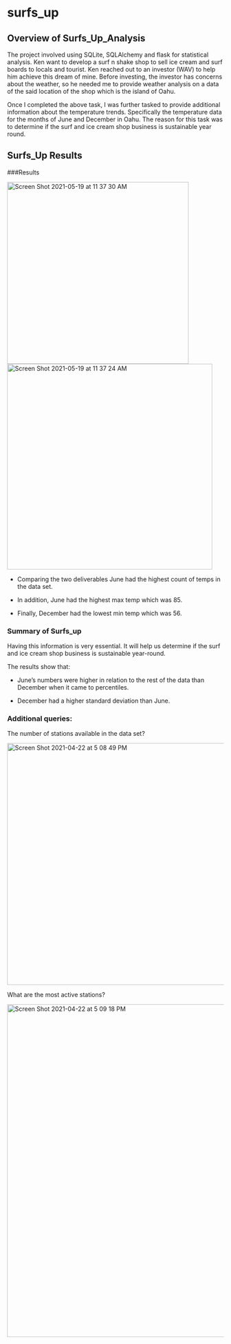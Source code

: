 # surfs_up

## Overview of Surfs_Up_Analysis

The project involved using SQLite, SQLAlchemy and flask for statistical analysis. Ken want to develop a surf n  shake shop to  sell ice cream and surf boards to locals and tourist. Ken reached out to an investor (WAV) to help him achieve this dream of mine. Before investing, the investor has concerns about the weather, so he needed me to provide weather analysis on a data of the said location of the shop which is the island of Oahu.

Once I completed the above task, I was further tasked to provide additional information about the temperature trends. Specifically the temperature data for the months of June and December in Oahu. The reason for this task was to determine if the surf and ice cream shop business is sustainable year round.
## Surfs_Up Results

###Results


<img width="422" alt="Screen Shot 2021-05-19 at 11 37 30 AM" src="https://user-images.githubusercontent.com/78401776/118842027-d3072c80-b896-11eb-9e75-a0f904311844.png">

<img width="477" alt="Screen Shot 2021-05-19 at 11 37 24 AM" src="https://user-images.githubusercontent.com/78401776/118842070-de5a5800-b896-11eb-9bd5-7abf0e035079.png">

 - Comparing the two deliverables June had the highest count of temps in the data set.

 - In addition, June had the highest max temp which was 85.

- Finally, December had the lowest min temp which was 56.




### Summary of Surfs_up

Having this information is very essential. It will help us determine if the surf and ice cream shop business is sustainable year-round.

The results show that: 

 - June’s numbers were higher in relation to the rest of the data than December when it came to percentiles.

 - December had a higher standard deviation than June. 

### Additional queries:

The number of stations available in the data set?

<img width="561" alt="Screen Shot 2021-04-22 at 5 08 49 PM" src="https://user-images.githubusercontent.com/78401776/116017931-dfd58f00-a60e-11eb-833b-f04f0ee3fd11.png">

What are the most active stations?

<img width="772" alt="Screen Shot 2021-04-22 at 5 09 18 PM" src="https://user-images.githubusercontent.com/78401776/116017952-f0860500-a60e-11eb-9cc8-76746c6e43d5.png">


 

